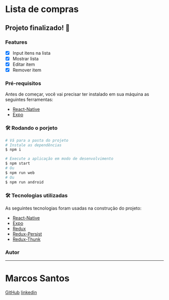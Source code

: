 # Lista de compras

## Projeto finalizado! 🚀

### Features

- [x] Input itens na lista
- [x] Mostrar lista
- [x] Editar item
- [x] Remover item 

### Pré-requisitos

Antes de começar, você vai precisar ter instalado em sua máquina as seguintes ferramentas:
- [React-Native](https://reactnative.dev/)
- [Expo](https://expo.dev/)


### 🛠 Rodando o porjeto

```bash
# Vá para a pasta do projeto
# Instale as dependências
$ npm i

# Execute a aplicação em modo de desenvolvimento
$ npm start
# Ou
$ npm run web
# Ou
$ npm run android
```

### 🛠 Tecnologias utilizadas

As seguintes tecnologias foram usadas na construção do projeto:

- [React-Native](https://reactnative.dev/)
- [Expo](https://expo.dev/)
- [Redux](https://redux.js.org/)
- [Redux-Persist](https://www.npmjs.com/package/redux-persist)
- [Redux-Thunk](https://github.com/reduxjs/redux-thunk)

### Autor

---

# Marcos Santos

[GitHub](https://github.com/Marcos1710)
[linkedin](https://www.linkedin.com/public-profile/in/marcos-samuel-1710)
